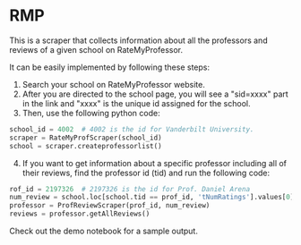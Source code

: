 # RMP
This is a scraper that collects information about all the professors and reviews of a given school on RateMyProfessor.

It can be easily implemented by following these steps:
1. Search your school on RateMyProfessor website. 
2. After you are directed to the school page, you will see a "sid=xxxx" part in the link and "xxxx" is the unique id assigned for the school.
3. Then, use the following python code:
```python
school_id = 4002  # 4002 is the id for Vanderbilt University.
scraper = RateMyProfScraper(school_id)
school = scraper.createprofessorlist()
```
4. If you want to get information about a specific professor including all of their reviews, find the professor id (tid) and run the following code:
```python
rof_id = 2197326  # 2197326 is the id for Prof. Daniel Arena
num_review = school.loc[school.tid == prof_id, 'tNumRatings'].values[0]
professor = ProfReviewScraper(prof_id, num_review)
reviews = professor.getAllReviews()
```

Check out the demo notebook for a sample output.
